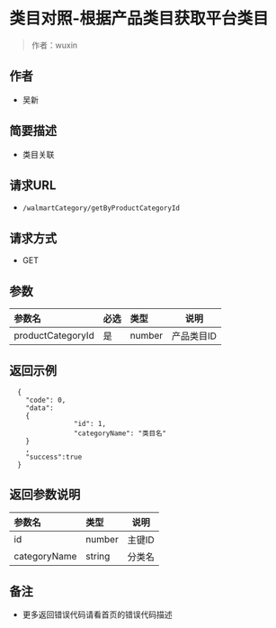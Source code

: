 # 类目对照-根据产品类目获取平台类目

> 作者：wuxin

## 作者
- 吴新

    
## 简要描述

- 类目关联

## 请求URL
- `/walmartCategory/getByProductCategoryId`
  
## 请求方式
- GET 

## 参数

|参数名|必选|类型|说明|
|:----    |:---|:----- |-----   |
|productCategoryId |是  |number | 产品类目ID    |

## 返回示例 

``` 
  {
    "code": 0,
    "data": 
	{
				"id": 1,
				"categoryName": "类目名"
	}
	,
	"success":true
  }
```

## 返回参数说明 

|参数名|类型|说明|
|:-----  |:-----|-----                           |
|id  |number| 主键ID                           |
|categoryName  |string| 分类名                           |

## 备注 

- 更多返回错误代码请看首页的错误代码描述
